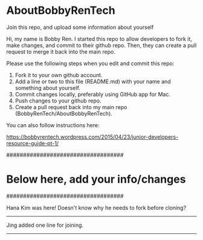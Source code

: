 # AboutBobbyRenTech
Join this repo, and upload some information about yourself

Hi, my name is Bobby Ren. I started this repo to allow developers to fork it, make changes, and commit to their github repo. Then, they can create a pull request to merge it back into the main repo. 

Please use the following steps when you edit and commit this repo:

1. Fork it to your own github account.
2. Add a line or two to this file (README.md) with your name and something about yourself.
3. Commit changes locally, preferably using GitHub app for Mac.
4. Push changes to your github repo.
5. Create a pull request back into my main repo (BobbyRenTech/AboutBobbyRenTech).

You can also follow instructions here:

https://bobbyrentech.wordpress.com/2015/04/23/junior-developers-resource-guide-pt-1/

###################################
# Below here, add your info/changes
###################################

Hana Kim was here!
Doesn't know why he needs to fork before cloning?

*****************
Jing added one line for joining.
*****************